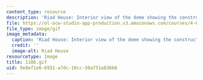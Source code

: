 ```yaml
---
content_type: resource
description: 'Riad House: Interior view of the dome showing the construction technique.'
file: https://ol-ocw-studio-app-production.s3.amazonaws.com/courses/4-615-the-architecture-of-cairo-spring-2002/9e8ef1e66931a7dc10cc50a751a836b8_1186.gif
file_type: image/gif
image_metadata:
  caption: 'Riad House: Interior view of the dome showing the construction technique.'
  credit: ''
  image-alt: Riad House
resourcetype: Image
title: 1186.gif
uid: 9e8ef1e6-6931-a7dc-10cc-50a751a836b8
---
```

